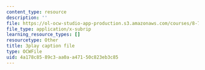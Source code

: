 ```yaml
---
content_type: resource
description: ''
file: https://ol-ocw-studio-app-production.s3.amazonaws.com/courses/8-701-introduction-to-nuclear-and-particle-physics-fall-2020/4a178c8589c3aa0aa47150c823eb3c85_1LBAOxm8QOE.srt
file_type: application/x-subrip
learning_resource_types: []
resourcetype: Other
title: 3play caption file
type: OCWFile
uid: 4a178c85-89c3-aa0a-a471-50c823eb3c85
---
```

